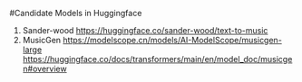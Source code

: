 #Candidate Models in Huggingface

1. Sander-wood
https://huggingface.co/sander-wood/text-to-music
2. MusicGen
https://modelscope.cn/models/AI-ModelScope/musicgen-large <br>
https://huggingface.co/docs/transformers/main/en/model_doc/musicgen#overview

